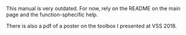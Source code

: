 This manual is very outdated. For now, rely on the README on the main
page and the function-sphecific help.

There is also a pdf of a poster on the toolbox I presented at VSS 2018.
